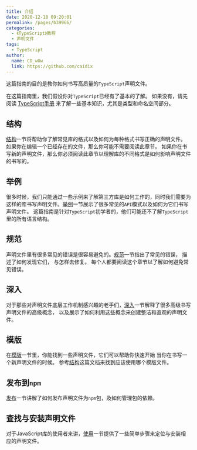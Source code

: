 ```yaml
---
title: 介绍
date: 2020-12-18 09:20:01
permalink: /pages/b39966/
categories:
  - 《TypeScript》教程
  - 声明文件
tags: 
  - TypeScript
author: 
  name: CD_wOw
  link: https://github.com/caidix
---
```


这篇指南的目的是教你如何书写高质量的`TypeScript`声明文件。

在这篇指南里，我们假设你对`TypeScript`已经有了基本的了解。 如果没有，请先阅读 [TypeScript手册](https://www.tslang.cn/docs/handbook/basic-types.html) 来了解一些基本知识，尤其是类型和命名空间部分。

## 结构

[结构](https://www.tslang.cn/docs/handbook/declaration-files/library-structures.html)一节将帮助你了解常见库的格式以及如何为每种格式书写正确的声明文件。 如果你在编辑一个已经存在的文件，那么你可能不需要阅读此章节。 如果你在书写新的声明文件，那么你必须阅读此章节以理解库的不同格式是如何影响声明文件的书写的。

## 举例

很多时候，我们只能通过一些示例来了解第三方库是如何工作的，同时我们需要为这样的库书写声明文件。[举例](https://www.tslang.cn/docs/handbook/declaration-files/by-example.html)一节展示了很多常见的`API`模式以及如何为它们书写声明文件。 这篇指南是针对`TypeScript`初学者的，他们可能还不了解`TypeScript`里的所有语言结构。

## 规范

声明文件里有很多常见的错误是很容易避免的。[规范](https://www.tslang.cn/docs/handbook/declaration-files/do-s-and-don-ts.html)一节指出了常见的错误， 描述了如何发现它们， 与怎样去修复。 每个人都要阅读这个章节以了解如何避免常见错误。

## 深入

对于那些对声明文件底层工作机制感兴趣的老手们，[深入](https://www.tslang.cn/docs/handbook/declaration-files/deep-dive.html)一节解释了很多高级书写声明文件的高级概念， 以及展示了如何利用这些概念来创建整洁和直观的声明文件。

## 模版

在[模版](https://www.tslang.cn/docs/handbook/declaration-files/templates.html)一节里，你能找到一些声明文件，它们可以帮助你快速开始 当你在书写一个新声明文件的时候。 参考[结构](https://www.tslang.cn/docs/handbook/declaration-files/library-structures.html)这篇文档来找到应该使用哪个模版文件。

## 发布到`npm`

[发布](https://www.tslang.cn/docs/handbook/declaration-files/publishing.html)一节讲解了如何发布声明文件为`npm`包，及如何管理包的依赖。

## 查找与安装声明文件

对于JavaScript库的使用者来讲，[使用](https://www.tslang.cn/docs/handbook/declaration-files/consumption.html)一节提供了一些简单步骤来定位与安装相应的声明文件。